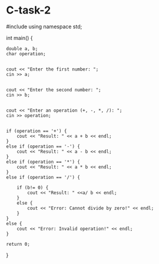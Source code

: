 # C-task-2
#include <iostream>
using namespace std;

int main() {
    
    double a, b;
    char operation;

    
    cout << "Enter the first number: ";
    cin >> a;

    
    cout << "Enter the second number: ";
    cin >> b;

   
    cout << "Enter an operation (+, -, *, /): ";
    cin >> operation;

    
    if (operation == '+') {
        cout << "Result: " << a + b << endl;
    } 
    else if (operation == '-') {
        cout << "Result: " << a - b << endl; 
    } 
    else if (operation == '*') {
        cout << "Result: " << a * b << endl;
    } 
    else if (operation == '/') {
        
        if (b!= 0) {
            cout << "Result: " <<a/ b << endl; 
        } 
        else {
            cout << "Error: Cannot divide by zero!" << endl;
        }
    } 
    else {
        cout << "Error: Invalid operation!" << endl; 
    }

    return 0;
}
